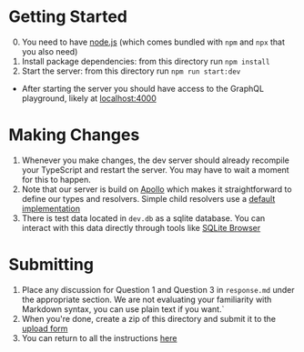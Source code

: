 # Getting Started
0. You need to have [node.js](https://nodejs.org/en/) (which comes bundled with `npm` and `npx` that you also need)
1. Install package dependencies: from this directory run `npm install`
2. Start the server: from this directory run `npm run start:dev`
  * After starting the server you should have access to the GraphQL playground, likely at [localhost:4000](localhost:4000)

# Making Changes 
1. Whenever you make changes, the dev server should already recompile your TypeScript and restart the server. You may have to wait a moment for this to happen.
2. Note that our server is build on [Apollo](https://www.apollographql.com/docs/apollo-server/) which makes it straightforward to define our types and resolvers. Simple child resolvers use a [default implementation](https://www.apollographql.com/docs/apollo-server/data/resolvers/#default-resolvers)
3. There is test data located in `dev.db` as a sqlite database. You can interact with this data directly through tools like [SQLite Browser](https://sqlitebrowser.org/)

# Submitting
1. Place any discussion for Question 1 and Question 3 in `response.md` under the appropriate section. We are not evaluating your familiarity with Markdown syntax, you can use plain text if you want.`
2. When you're done, create a zip of this directory and submit it to the [upload form](https://airtable.com/shrpIqzFowDHnEuvH)
3. You can return to all the instructions [here](https://www.notion.so/mightyacorn/Trackwell-coding-assessment-e3b254a155784104a1a7dd91eea0e86e)
